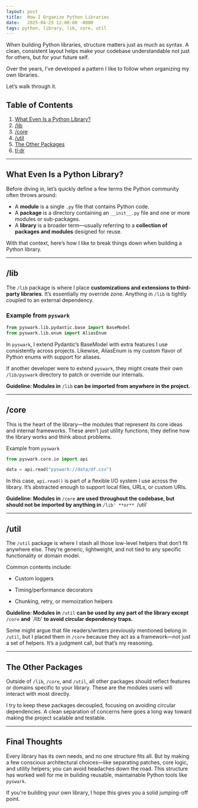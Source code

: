 ```yaml
---
layout: post
title:  How I Organize Python Libraries
date:   2025-04-25 12:00:00 -0000
tags: python, library, lib, core, util
---
```


When building Python libraries, structure matters just as much as syntax. A clean, consistent layout helps make your codebase understandable not just for others, but for your future self.

Over the years, I’ve developed a pattern I like to follow when organizing my own libraries.

Let’s walk through it.

## Table of Contents
1. [What Even Is a Python Library?](#what-even-is-a-python-library)
2. [/lib](#lib)
3. [/core](#core)
4. [/util](#util)
5. [The Other Packages](#the-other-packages)
6. [tl;dr](#tldr)

---

## What Even Is a Python Library?

Before diving in, let’s quickly define a few terms the Python community often throws around:

- A **module** is a single `.py` file that contains Python code.
- A **package** is a directory containing an `__init__.py` file and one or more modules or sub-packages.
- A **library** is a broader term—usually referring to a **collection of packages and modules** designed for reuse.

With that context, here’s how I like to break things down when building a Python library.

---

## /lib

The `/lib` package is where I place **customizations and extensions to third-party libraries**. It’s essentially my override zone. Anything in `/lib` is tightly coupled to an external dependency.

### Example from `pyswark`

```python
from pyswark.lib.pydantic.base import BaseModel
from pyswark.lib.enum import AliasEnum
```

In `pyswark`, I extend Pydantic’s BaseModel with extra features I use consistently across projects. Likewise, AliasEnum is my custom flavor of Python enums with support for aliases.

If another developer were to extend `pyswark`, they might create their own `/lib/pyswark` directory to patch or override our internals.

**Guideline: Modules in** `/lib` **can be imported from anywhere in the project.**

---

## /core
This is the heart of the library—the modules that represent its core ideas and internal frameworks. These aren’t just utility functions; they define how the library works and think about problems.

Example from `pyswark`

```python
from pyswark.core.io import api

data = api.read("pyswark://data/df.csv")
```

In this case, `api.read()` is part of a flexible I/O system I use across the library. It’s abstracted enough to support local files, URLs, or custom URIs.

**Guideline: Modules in** `/core` **are used throughout the codebase, but should not be imported by anything in** `/lib' **or** `/util`

---

## /util
The `/util` package is where I stash all those low-level helpers that don’t fit anywhere else. They’re generic, lightweight, and not tied to any specific functionality or domain model.

Common contents include:

* Custom loggers

* Timing/performance decorators

* Chunking, retry, or memoization helpers

**Guideline: Modules in** `/util` **can be used by any part of the library except** `/core` **and** `/lib' **to avoid circular dependency traps.**


Some might argue that file readers/writers previously mentioned belong in `/util`, but I placed them in `/core` because they act as a framework—not just a set of helpers. It’s a judgment call, but that’s my reasoning.

---

## The Other Packages
Outside of `/lib`, `/core`, and `/util`, all other packages should reflect features or domains specific to your library. These are the modules users will interact with most directly.

I try to keep these packages decoupled, focusing on avoiding circular dependencies. A clean separation of concerns here goes a long way toward making the project scalable and testable.

---

## Final Thoughts

Every library has its own needs, and no one structure fits all. But by making a few conscious architectural choices—like separating patches, core logic, and utility helpers; you can avoid headaches down the road. This structure has worked well for me in building reusable, maintainable Python tools like `pyswark`.

If you're building your own library, I hope this gives you a solid jumping-off point.


